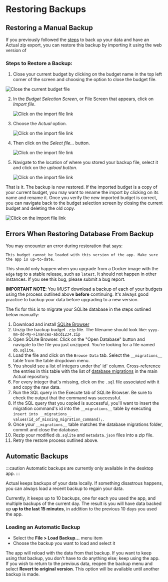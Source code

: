 # Restoring Backups

## Restoring a Manual Backup

If you previously followed the [steps](./backup.md) to back up your data and have an Actual
zip export, you can restore this backup by importing it using the web version of

### Steps to Restore a Backup:

1. Close your current budget by clicking on the budget name in the top left
corner of the screen and choosing the option to close the budget file.

  ![Close the current budget file](/img/backup-restore/restore-close-budget.png)

2. In the *Budget Selection Screen*, or File Screen that appears, click on *Import file*.

   ![Click on the import file link](/img/backup-restore/restore-import-file.png)

3. Choose the *Actual* option.

   ![Click on the import file link](/img/backup-restore/restore-import-file-dialog.png)


4. Then click on the *Select file...* button.

   ![Click on the import file link](/img/backup-restore/restore-import-file-select-file.png)

5. Navigate to the location of where you stored your backup file, select it and click
on the *upload button*.

   ![Click on the import file link](/img/backup-restore/restore-import-file-choose-file.png)


That is it. The backup is now restored. If the imported budget is a copy
of your current budget, you may want to rename the import by clicking on its name
and rename it. Once you verify the new imported budget is correct, you can
navigate back to the budget selection screen by closing the current budget
and deleting the old copy.

![Click on the import file link](/img/backup-restore/restore-import-imported-budget.png)



## Errors When Restoring Database From Backup
You may encounter an error during restoration that says:

`This budget cannot be loaded with this version of the app. Make sure the app is up-to-date.`

This should only happen when you upgrade from a Docker image with the `edge` tag to a stable release, such as `latest`. It should not happen in other instances. If you see this bug, please submit a bug report.

**IMPORTANT NOTE**: You *MUST* download a backup of each of your budgets using the process outlined above **before** continuing. It's always good practice to backup your data before upgrading to a new version.

The fix for this is to migrate your SQLite database in the steps outlined below manually:

1. Download and install [SQLite Browser](https://sqlitebrowser.org/)
1. Unzip the backup budget `.zip` file. The filename should look like: `yyyy-mm-dd-My-Finances-abcd1234.zip`
1. Open SQLite Browser. Click on the "Open Database" button and navigate to the file you just unzipped. You're looking for a file named `db.sqlite`.
1. Load the file and click on the `Browse Data` tab. Select the `__migrations__` table from the table dropdown menu.
1. You should see a list of integers under the' id' column. Cross-reference the entries in this table with the list of [database migrations](https://github.com/actualbudget/actual/tree/master/packages/loot-core/migrations) in the main Actual repository.
1. For every integer that's missing, click on the `.sql` file associated with it and copy the raw data.
1. Run the SQL query in the Execute tab of SQLite Browser. Be sure to check the output that the command was successful.
1. If the SQL query that you copied is successful, you'll want to insert the migration command's id into the `__migrations__` table by executing `insert into __migrations__ values(id_of_missing_migration_command);`.
1. Once your `__migrations__` table matches the database migrations folder, commit and close the database.
1. Rezip your modified `db.sqlite` and `metadata.json` files into a zip file.
1. Retry the restore process outlined above.

## Automatic Backups

:::caution
Automatic backups are currently only available in the desktop app.
:::

Actual keeps backups of your data locally. If something disastrous happens, you can always load a recent backup to regain your data.

Currently, it keeps up to 10 backups, one for each you used the app, and multiple backups of the current day. The result is you will have data backed up **up to the last 15 minutes**, in addition to the previous 10 days you used the app.


### Loading an Automatic Backup

- Select the **File > Load Backup…** menu item
- Choose the backup you want to load and select it


The app will reload with the data from that backup. If you want to keep using that backup, you don't have to do anything else; keep using the app. If you wish to return to the previous data, reopen the backup menu and select **Revert to original version**. This option will be available until another backup is made.
